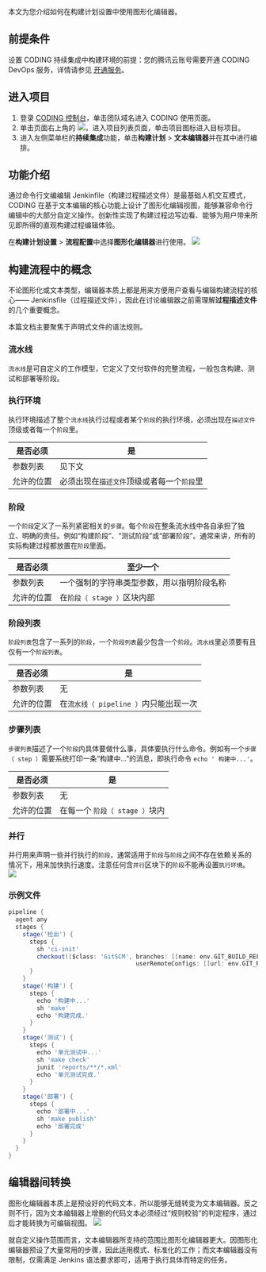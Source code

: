 本文为您介绍如何在构建计划设置中使用图形化编辑器。

## 前提条件
设置 CODING 持续集成中构建环境的前提：您的腾讯云账号需要开通 CODING DevOps 服务，详情请参见 [开通服务](https://cloud.tencent.com/document/product/1115/37268)。

## 进入项目
1. 登录 [CODING 控制台](https://console.cloud.tencent.com/coding)，单击团队域名进入 CODING 使用页面。
2. 单击页面右上角的 <img src ="https://main.qcloudimg.com/raw/d94a8e60dd3a41d0af07d72ae0e9d70e.png" style ="margin:0">，进入项目列表页面，单击项目图标进入目标项目。
3.  进入左侧菜单栏的**持续集成**功能，单击**构建计划** > **文本编辑器**并在其中进行编排。

## 功能介绍[](id:intro)
通过命令行文编编辑 Jenkinfile（构建过程描述文件）是最基础人机交互模式，CODING 在基于文本编辑的核心功能上设计了图形化编辑视图，能够兼容命令行编辑中的大部分自定义操作。创新性实现了构建过程边写边看、能够为用户带来所见即所得的直观构建过程编辑体验。

在**构建计划设置** > **流程配置**中选择**图形化编辑器**进行使用。
![](https://qcloudimg.tencent-cloud.cn/raw/ed9fec2ea78c55ee07731728d40ba7e0.png)

## 构建流程中的概念[](id:ci-concept)
不论图形化或文本类型，编辑器本质上都是用来方便用户查看与编辑构建流程的核心—— Jenkinsfile（过程描述文件），因此在讨论编辑器之前需理解**过程描述文件**的几个重要概念。

本篇文档主要聚焦于声明式文件的语法规则。

### 流水线[](id:pipeline)
`流水线`是可自定义的工作模型，它定义了交付软件的完整流程，一般包含构建、测试和部署等阶段。

### 执行环境[](id:agent)
执行环境描述了整个`流水线`执行过程或者某个`阶段`的执行环境，必须出现在`描述文件`顶级或者每一个`阶段`里。

| 是否必须   | 是                                         |
| ---------- | ------------------------------------------ |
| 参数列表   | 见下文                                     |
| 允许的位置 | 必须出现在`描述文件`顶级或者每一个`阶段`里 |

### 阶段[](id:stage)
一个`阶段`定义了一系列紧密相关的`步骤`。每个`阶段`在整条流水线中各自承担了独立、明确的责任。例如“构建阶段”、“测试阶段”或“部署阶段”。通常来讲，所有的实际构建过程都放置在`阶段`里面。

| 是否必须   | 至少一个                                   |
| ---------- | ------------------------------------------ |
| 参数列表   | 一个强制的字符串类型参数，用以指明阶段名称 |
| 允许的位置 | 在`阶段（ stage ）`区块内部                  |

### 阶段列表[](id:stages)
`阶段列表`包含了一系列的`阶段`，一个`阶段列表`最少包含一个`阶段`。`流水线`里必须要有且仅有一个`阶段列表`。

| 是否必须   | 是                                    |
| ---------- | ------------------------------------- |
| 参数列表   | 无                                    |
| 允许的位置 | 在`流水线（ pipeline ）`内只能出现一次 |

### 步骤列表[](id:steps)
`步骤列表`描述了一个`阶段`内具体要做什么事，具体要执行什么命令。例如有一个`步骤（ step ）`需要系统打印一条“构建中...”的消息，即执行命令 `echo ' 构建中...'`。

| 是否必须   | 是                           |
| ---------- | ---------------------------- |
| 参数列表   | 无                           |
| 允许的位置 | 在每一个 `阶段（ stage ）`块内 |

### 并行[](id:parallel)
并行用来声明一些并行执行的`阶段`，通常适用于`阶段`与`阶段`之间不存在依赖关系的情况下，用来加快执行速度。注意任何含`并行`区块下的`阶段`不能再设置`执行环境`。
![](https://qcloudimg.tencent-cloud.cn/raw/e96c3bba22c1565e5721592886e96a7c.png)

### 示例文件[](id:example)
```groovy
pipeline {
  agent any
  stages {
    stage('检出') {
      steps {
        sh 'ci-init'
        checkout([$class: 'GitSCM', branches: [[name: env.GIT_BUILD_REF]], 
                                    userRemoteConfigs: [[url: env.GIT_REPO_URL]]])
      }
    }
    stage('构建') {
      steps {
        echo '构建中...'
        sh 'make'
        echo '构建完成.'
      }
    }
    stage('测试') {
      steps {
        echo '单元测试中...'
        sh 'make check'
        junit 'reports/**/*.xml' 
        echo '单元测试完成.'
      }
    }
    stage('部署') {
      steps {
        echo '部署中...'
        sh 'make publish'
        echo '部署完成'
      }
    }
  }
}
```

## 编辑器间转换
图形化编辑器本质上是预设好的代码文本，所以能够无缝转变为文本编辑器。反之则不行，因为文本编辑器上增删的代码文本必须经过“规则校验”的判定程序，通过后才能转换为可编辑视图。
![](https://qcloudimg.tencent-cloud.cn/raw/c24bfe227f79e59cfa7806ad4d026429.png)

就自定义操作范围而言，文本编辑器所支持的范围比图形化编辑器更大。因图形化编辑器预设了大量常用的步骤，因此适用模式、标准化的工作；而文本编辑器没有限制，仅需满足 Jenkins 语法要求即可，适用于执行具体而特定的任务。
